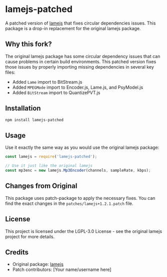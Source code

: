 # lamejs-patched

A patched version of [lamejs](https://github.com/zhuker/lamejs) that fixes circular dependencies issues. This package is a drop-in replacement for the original lamejs package.

## Why this fork?

The original lamejs package has some circular dependency issues that can cause problems in certain build environments. This patched version fixes those issues by properly importing missing dependencies in several key files:

- Added `Lame` import to BitStream.js
- Added `MPEGMode` import to Encoder.js, Lame.js, and PsyModel.js
- Added `BitStream` import to QuantizePVT.js

## Installation

```bash
npm install lamejs-patched
```

## Usage

Use it exactly the same way as you would use the original lamejs package:

```javascript
const lamejs = require('lamejs-patched');

// Use it just like the original lamejs
const mp3enc = new lamejs.Mp3Encoder(channels, sampleRate, kbps);
```

## Changes from Original

This package uses patch-package to apply the necessary fixes. You can find the exact changes in the `patches/lamejs+1.2.1.patch` file.

## License

This project is licensed under the LGPL-3.0 License - see the original lamejs project for more details.

## Credits

- Original package: [lamejs](https://github.com/zhuker/lamejs)
- Patch contributors: [Your name/username here] 